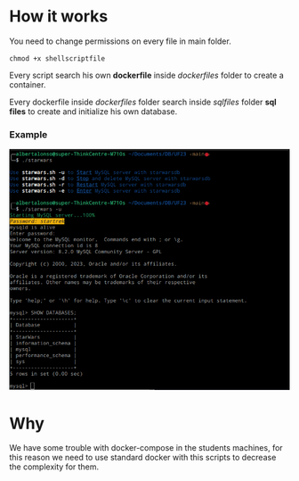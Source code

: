 # How it works

You need to change permissions on every file in main folder.

```
chmod +x shellscriptfile
```

Every script search his own **dockerfile** inside *dockerfiles* folder to create a container.

Every dockerfile inside *dockerfiles* folder search inside *sqlfiles* folder **sql files** to create and initialize his own database.

### Example

![](screenshots/sample.png)

# Why

We have some trouble with docker-compose in the students machines, for this reason we need to use standard docker with this scripts to decrease the complexity for them.
